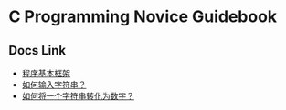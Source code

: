 # C Programming Novice Guidebook

## Docs Link
+ [程序基本框架](hello-world.md)
+ [如何输入字符串？](how-to-input-string.md)
+ [如何将一个字符串转化为数字？](how-to-get-number-from-string.md)
